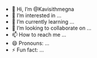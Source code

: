 - 👋 Hi, I’m @Kavisithmegna
- 👀 I’m interested in ...
- 🌱 I’m currently learning ...
- 💞️ I’m looking to collaborate on ...
- 📫 How to reach me ...
- 😄 Pronouns: ...
- ⚡ Fun fact: ...

<!---
Kavisithmegna/Kavisithmegna is a ✨ special ✨ repository because its `README.md` (this file) appears on your GitHub profile.
You can click the Preview link to take a look at your changes.
--->
